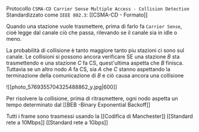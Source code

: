 Protocollo `CSMA-CD Carrier Sense Multiple Access - Collision Detection `
Standardizzato come `IEEE 802.3`: [[CSMA-CD - Formato]]

Quando una stazione vuole trasmettere, prima di farlo fa `Carrier Sense`, cioè legge dal canale ciò che passa, rilevando se il canale sia in idle o meno.

La probabilità di collisione è tanto maggiore tanto piu stazioni ci sono sul canale.
Le collisioni si possono ancora verificare SE una stazione $B$ sta trasmettendo e una stazione $C$ fa CS, quest'ultima aspetta che $B$ finisca. Tuttavia se un altro nodo $A$ fa CS, sia $A$ che $C$ stanno aspettando la terminazione della comunicazione di $B$ e ciò causa ancora una collisione

![[photo_5769355704325488862_y.jpg|600]]

Per risolvere la collisione, prima di ritrasmettere, ogni nodo aspetta un tempo determinato dal  [[BEB -Binary Exponential Backoff]]

Tutti i frame sono trasmessi usando la [[Codifica di Manchester]]
[[Standard rete a 10Mbps]]
[[Standard rete a 1Gbps]]